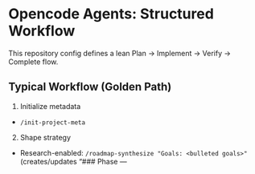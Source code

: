 # Opencode Agents: Structured Workflow

This repository config defines a lean Plan → Implement → Verify → Complete flow.

## Typical Workflow (Golden Path)

1) Initialize metadata
- `/init-project-meta`

2) Shape strategy
- Research-enabled: `/roadmap-synthesize "Goals: <bulleted goals>"` (creates/updates “### Phase <n> — <title>” sections in roadmap.md; no phase files)
- Manual update: `/roadmap-plan` (maintains/renumbers Phase sections; no file creation)

3) Plan the phase
- `/phase-plan` to create `planning/phases/phase_<n>.md` with tasks and targets
  - Accepts bare numbers: `/phase-plan 7` is equivalent to `Phase: 7`
  - Defaults to the next phase number derived from the roadmap Phase sections when not provided
  - Optional: include Inline Guidance in the command input to prefill sections (Scope, Key Decisions, Constraints, Risks, Interfaces hints, Performance Targets).

4) Implement tasks
- By ID: `/implement-task p<n>-<id> [--only web|server|data] [--dry-run]`
- Next task: `/implement-next-task [--only web|server|data] [--dry-run]`

5) Tests and performance (optional)
- Tests: `/test-task "<scope or module>"`
- Perf scaffolding: `/perf-scaffold "<api|ui|db|module>"`
- Perf run: `/perf-check "<api|ui|db>"`

6) Review and complete
- Review: `/review-phase` (auto-detect active/next via roadmap), `/review-phase 7` (bare number), or `/review-phase planning/phases/phase_07.md`
- Complete: `/complete-phase` (uses Active link), or `/complete-phase 7` (bare number), or `/complete-phase phase_<n>.md`

7) Releases and CI (optional)
- Changeset one-time setup: `/changesets-scaffold`
- Create a changeset entry: `/changeset-create [--from main] [--packages ...] [--bump ...] [--summary ...] [--dry-run]`
- One-time CI setup: `/ci-scaffold`
- Keep CI current: `/ci-ensure [--enable push,pr] [--node "18,20"] [--workspaces] [--lint/--no-lint] [--perf/--no-perf] [--dry-run]`

## How To Run: Commands vs Agents

- Prefer commands: Use the slash commands (e.g., `/implement-task`) to orchestrate the right agents and tools automatically. Commands are idempotent where possible and respect safety checks.
- Direct agents (optional): Advanced users may invoke specific agents for focused work, but the commands already route to the appropriate agent for you in most cases.
- Scoping: Use `--only web|server|data` to constrain implementers to a single surface when needed.
- Dry-run validation:
  - Implementation: `/implement-task ... --dry-run`, `/implement-next-task --dry-run` to preview actions without writing.
  - Releases: `/changeset-create --dry-run` prints the changeset that would be created.
  - CI: `/ci-ensure --dry-run` shows the proposed workflow updates/diffs without writing.
  - Performance: Start with `/perf-scaffold` (no execution). `/perf-check` runs and writes reports; it may fail on threshold breaches.

## Commands Overview
 
- `roadmap-synthesize`: Scans repo, may use Context7, writes/updates `planning/roadmap.md` with proposed Phase sections (“### Phase <n> — <title>”), determined by your Goals/args and existing roadmap. It preserves existing phase sections and appends contiguously. No phase files.
- `roadmap-plan`: Maintains/renumbers Phase sections (normalizes decimals; preserves links). No research here; does not create or archive phase files.
- `phase-plan`: Creates `planning/phases/phase_<n>.md` with ≤15 tasks (IDs `p<n>-<seq>`, Priority, Status, Acceptance), Risks, Interfaces, Performance Targets, DoD. Accepts bare numbers (e.g., `7`).

- `implement-task`: ID-only; parses the task title/notes from the phase file; supports flags `--only` and `--dry-run`.
- `implement-next-task`: Auto-selects next task; supports flags `--only` and `--dry-run`.
- `implement-task-web|server|data`: Force a specific surface when desired.
- `test-task`: Writes/updates tests; auto-detects runner (Vitest/Jest/Playwright).
- `perf-scaffold`: Generates minimal, commented benches; no execution or thresholds unless asked.
- `perf-check`: Runs perf, compares to `.opencode/perf.yaml` or phase targets; writes `perf_reports/<timestamp>.md`; fails on threshold violations.
- `review-phase`: Phase-scoped quality pass that runs typecheck/lint/tests (checks-first) and reviews provided code context (explicit files/contents). Accepts bare numbers or auto-detects Active/Next via roadmap. No git usage.
- `complete-phase`: Validates DoD, tests, and perf if defined; archives the phase and updates roadmap. Accepts bare numbers or uses the Active link if not provided. Removes the completed Phase section from the roadmap, adds a link under Completed Phases, and updates Active/Next.

## Releases & CI (Optional)

- `changesets-scaffold`: One-time setup for `.changeset/` config and npm scripts.
- `changeset-create`: Generates a new changeset entry file (single or multi-package), with inference and dry-run.
- `ci-scaffold`: One-time creation of `.github/workflows/ci.yml` (manual trigger by default).
- `ci-ensure`: Idempotent create/update of CI using managed blocks; preserves custom edits; supports dry-run.

## Agents & Permissions

- `fullstack_impl` (primary): `edit: allow`, `bash: ask`; tools include `context7`, `svelte5`, `sentry` when relevant.
- Subagents: `web_impl`, `server_impl`, `data_impl`, `test_impl` — edit allowed, bash ask.
- Planning: `roadmap_planner` (edit allow, bash deny), `phase_planner`, `roadmap_synthesizer` — edit ask, bash deny.
- Verification: `perf_checker` (edit ask, bash ask), `quality_reviewer` (read-only), `phase_completer` (edit ask, bash ask).

## Engineering Decisions & Guidance

- Project-wide decisions: Use `templates/ENGINEERING_DECISIONS_TEMPLATE.md` as the canonical format. Create `planning/engineering-decisions.md` per-project only when you need a persistent record. Avoid duplicating decisions in multiple places.
- Machine-readable defaults (optional): `.opencode/project.yaml` can declare stacks and conventions (e.g., `web/server/data/tests`). Use it if you want automation.
- Inline Guidance: You can pass guidance to `/phase-plan` to seed the new phase with specific scope, decisions, and targets.

## Embedded Templates & Numbering

- Built-in templates: Agents embed `PHASE_TEMPLATE`, `ROADMAP_TEMPLATE`, and `ENGINEERING_DECISIONS_TEMPLATE` so they work without repo-scoped template files.
- Optional overrides: If present, commands prefer `./.opencode/templates/*.md` project overrides.
- Phase numbers: Always integers. If the roadmap uses decimals in headings (e.g., “Phase 7.5 — …”), `/roadmap-plan` normalizes to sequential integers and updates internal links. `/phase-plan` never creates fractional phase files.
- Collision handling: If `planning/phases/phase_<n>.md` exists, `/phase-plan` aborts without writing. Pass `Phase: <n>` to choose a different number or archive/rename the existing file first.

## Manual Normalization

- Use `/roadmap-plan` to update the roadmap and normalize phase headings.
- If headings contain decimals (e.g., `### Phase 7.5 — …`), the command renumbers to sequential integers and updates internal links.
- The command edits only `planning/roadmap.md`. It does not create or modify phase files.
- Recommended: keep phase numbers as integers; decimals are supported for input but are normalized away.

## Task Shaping & Adjustments

- Shape concrete tasks in the phase file created by `/phase-plan`. Add/edit rows as needed; keep ≤15 active tasks.
- Adjust strategy via `/roadmap-plan` to update Phase sections and the next-phase link. Then run `/phase-plan` to create the next concrete phase.

## Performance Targets & Benchmarks

- Prefer `.opencode/perf.yaml` for thresholds; else use the phase’s “Performance Targets.”
- Keep benchmarks opt-in with `/perf-scaffold`.

## Perf Tests Convention

- Directory: place perf tests under `tests/perf/` (preferred). The completer and perf tools will run only this directory when present, using minimal reporters and bail-fast.
- File pattern: name perf tests with `**/*.perf.*` to be auto-discovered when no dedicated directory exists.
- Tags: when your runner supports it (Vitest/Jest/Playwright), tag tests with `@perf` and the tools will filter to just these.
- Thresholds: define central thresholds in `.opencode/perf.yaml`. If absent, thresholds are enforced from the current phase’s “Performance Targets.”
- Outputs: logs are written to `./logs/perf.log`; exit code determines pass/fail.

## Troubleshooting Review Phase

- Checks-first behavior: `review-phase` always runs typecheck, lint, and tests via project scripts when available. Provide code context (explicit files/contents) for review; no git involved.
- Autodetect phase: If no argument is given, it reads `planning/roadmap.md` and follows the Active/Next link (e.g., `planning/phases/phase_07.md`).
- Common SPEC_GAPs:
  - Active/Next not found: "SPEC_GAP: Active/Next phase not found in planning/roadmap.md. Provide a phase number (e.g., `/review-phase 7`) or a file path."
  - Phase file missing: "SPEC_GAP: Phase file not found: <path>."
  - Checks failed to execute: includes the attempted command and stderr summary.

- Progress markers you should see: `RESOLVE_PHASE_START/DONE`, `CHECKS_START/DONE`, and for code context, `CODE_CONTEXT_START/CODE_CONTEXT_READY`.
- If it seems to hang: use `--quick` to skip checks and get immediate static feedback on code_context. Otherwise it’s usually waiting on checks; run your scripts directly (`npm run typecheck`, `npm run lint`, `npm test`), then re-run `review-phase`.

## Models & Tools

- Standard model: `github-copilot/gpt-5` across agents. `roadmap_planner` uses `github-copilot/gemini-2.0-flash` for faster normalization runs.
- Tool keys in agent files are plain names (`context7`, `svelte5`, `sentry`). Use wildcards only in `opencode.json` to mass-toggle tool families.

## Example: .opencode/project.yaml (optional)

- Purpose: Provide machine-readable defaults for stack and conventions. Agents read this first; enforcement happens via your linters/CI.
- Example (Svelte/SvelteKit):

```
web:
  framework: sveltekit
  conventions:
    events:
      prefer: "on:"
      disallow: ["onclick", "onchange"]
    classDirectives:
      prefer: true
    bindings:
      allow: ["bind:value", "bind:group"]
    stores:
      prefer: "$state"
  lint:
    ruleset: eslint
    scripts:
      typecheck: "npm run typecheck || svelte-check --quiet"
      lint: "npm run lint || eslint . --max-warnings=0"
      test: "npm test -- --bail --reporter=dot"
server:
  runtime: node
  language: typescript

data:
  orm: prisma

tests:
  runner: vitest
```

- Note: Only `web/server/data/tests` have meaning to agents; other keys are free-form guidance.

## ESLint Setup (Svelte) Quickstart

- Install dev deps:
  - `npm i -D eslint eslint-plugin-svelte svelte-eslint-parser @eslint/js typescript`
- Create `eslint.config.js` (flat config):

```
// eslint.config.js
import js from '@eslint/js'
import svelte from 'eslint-plugin-svelte'

export default [
  js.configs.recommended,
  ...svelte.configs['flat/recommended'],
  {
    rules: {
      // Example: fail on console in production builds
      'no-console': ['warn', { allow: ['warn', 'error'] }],
    },
  },
]
```

- Package scripts:

```
{
  "scripts": {
    "typecheck": "svelte-check --quiet",
    "lint": "eslint .",
    "test": "vitest --run --bail --reporter=dot"
  }
}
```

- CI wiring: Ensure your workflow runs `npm run typecheck`, `npm run lint`, and `npm test`. `review-phase` surfaces summaries from these.

